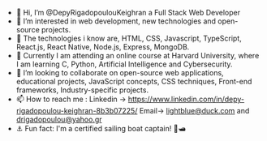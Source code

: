- 👋 Hi, I’m @DepyRigadopoulouKeighran a Full Stack Web Developer
- 👀 I’m interested in web development, new technologies and open-source projects.
- 🌱 The technologies i know are, HTML, CSS, Javascript, TypeScript, React.js, React Native, Node.js, Express, MongoDB.
- 🌱 Currently I am attending an online course at Harvard University, where I am learning C, Python, Artificial Intelligence and Cybersecurity.
- 💞️ I’m looking to collaborate on open-source web applications, educational projects, JavaScript concepts, CSS techniques, Front-end frameworks, Industry-specific projects.
- 📫 How to reach me : Linkedin -> https://www.linkedin.com/in/depy-rigadopoulou-keighran-8b3b07225/ Email-> lightblue@duck.com and drigadopoulou@yahoo.gr
- ⚓ Fun fact: I'm a certified sailing boat captain! 🌊🛥️

